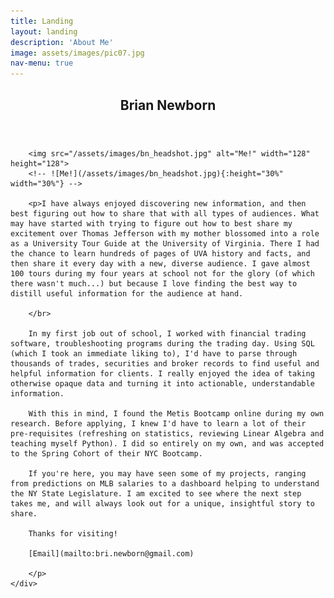 ```yaml
---
title: Landing
layout: landing
description: 'About Me'
image: assets/images/pic07.jpg
nav-menu: true
---
```


<!-- Main -->
<div id="main">

<!-- One -->
<section id="one">
	<div class="inner">
		<header class="major">
			<h2>Brian Newborn</h2>
		</header>

		<img src="/assets/images/bn_headshot.jpg" alt="Me!" width="128" height="128">
		<!-- ![Me!](/assets/images/bn_headshot.jpg){:height="30%" width="30%"} -->

		<p>I have always enjoyed discovering new information, and then best figuring out how to share that with all types of audiences. What may have started with trying to figure out how to best share my excitement over Thomas Jefferson with my mother blossomed into a role as a University Tour Guide at the University of Virginia. There I had the chance to learn hundreds of pages of UVA history and facts, and then share it every day with a new, diverse audience. I gave almost 100 tours during my four years at school not for the glory (of which there wasn't much...) but because I love finding the best way to distill useful information for the audience at hand.

		</br>

		In my first job out of school, I worked with financial trading software, troubleshooting programs during the trading day. Using SQL (which I took an immediate liking to), I'd have to parse through thousands of trades, securities and broker records to find useful and helpful information for clients. I really enjoyed the idea of taking otherwise opaque data and turning it into actionable, understandable information.

		With this in mind, I found the Metis Bootcamp online during my own research. Before applying, I knew I'd have to learn a lot of their pre-requisites (refreshing on statistics, reviewing Linear Algebra and teaching myself Python). I did so entirely on my own, and was accepted to the Spring Cohort of their NYC Bootcamp.

		If you're here, you may have seen some of my projects, ranging from predictions on MLB salaries to a dashboard helping to understand the NY State Legislature. I am excited to see where the next step takes me, and will always look out for a unique, insightful story to share.

		Thanks for visiting!

		[Email](mailto:bri.newborn@gmail.com)

		</p>
	</div>
</section>

</div>
